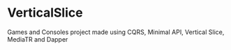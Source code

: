 # VerticalSlice

Games and Consoles project made using CQRS, Minimal API, Vertical Slice, MediaTR and Dapper 
